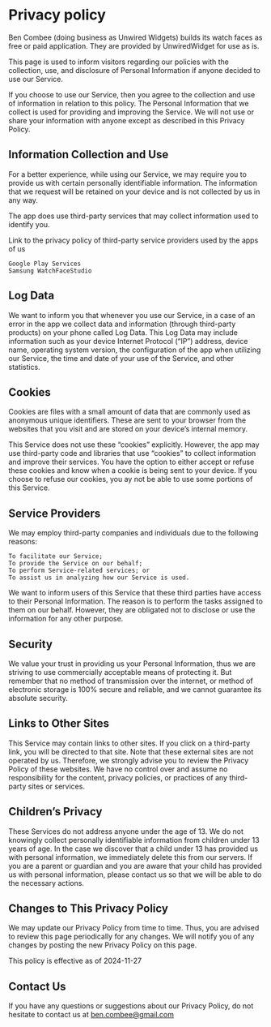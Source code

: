 # Privacy policy

Ben Combee (doing business as Unwired Widgets) builds its watch faces as free or paid application.
They are provided by UnwiredWidget for use as is.

This page is used to inform visitors regarding our policies with the collection, use, and
disclosure of Personal Information if anyone decided to use our Service.

If you choose to use our Service, then you agree to the collection and use of information in relation to this policy.
The Personal Information that we collect is used for providing and improving the Service. We will not use or share
your information with anyone except as described in this Privacy Policy.

## Information Collection and Use

For a better experience, while using our Service, we may require you to provide us with certain personally identifiable information.
The information that we request will be retained on your device and is not collected by us in any way.

The app does use third-party services that may collect information used to identify you.

Link to the privacy policy of third-party service providers used by the apps of us

    Google Play Services
    Samsung WatchFaceStudio

## Log Data

We want to inform you that whenever you use our Service, in a case of an error in the app we collect data and information
(through third-party products) on your phone called Log Data. This Log Data may include information such as your device
Internet Protocol (“IP”) address, device name, operating system version, the configuration of the app when utilizing our
Service, the time and date of your use of the Service, and other statistics.

## Cookies

Cookies are files with a small amount of data that are commonly used as anonymous unique identifiers. These are sent
to your browser from the websites that you visit and are stored on your device’s internal memory.

This Service does not use these “cookies” explicitly. However, the app may use third-party code
and libraries that use “cookies” to collect information and improve their services. You have the option to either accept
or refuse these cookies and know when a cookie is being sent to your device. If you choose to refuse our cookies, you
ay not be able to use some portions of this Service.

## Service Providers

We may employ third-party companies and individuals due to the following reasons:

    To facilitate our Service;
    To provide the Service on our behalf;
    To perform Service-related services; or
    To assist us in analyzing how our Service is used.

We want to inform users of this Service that these third parties have access to their Personal Information. The reason
is to perform the tasks assigned to them on our behalf. However, they are obligated not to disclose or use the information
for any other purpose.

## Security

We value your trust in providing us your Personal Information, thus we are striving to use commercially acceptable
means of protecting it. But remember that no method of transmission over the internet, or method of electronic storage
is 100% secure and reliable, and we cannot guarantee its absolute security.

## Links to Other Sites

This Service may contain links to other sites. If you click on a third-party link, you will be directed to that
site. Note that these external sites are not operated by us. Therefore, we strongly advise you to review the Privacy Policy
of these websites. We have no control over and assume no responsibility for the content, privacy policies, or practices
of any third-party sites or services.

## Children’s Privacy

These Services do not address anyone under the age of 13. We do not knowingly collect personally identifiable
information from children under 13 years of age. In the case we discover that a child under 13 has provided us with
personal information, we immediately delete this from our servers. If you are a parent or guardian and you are aware
that your child has provided us with personal information, please contact us so that we will be able to do the necessary actions.

## Changes to This Privacy Policy

We may update our Privacy Policy from time to time. Thus, you are advised to review this page periodically
for any changes. We will notify you of any changes by posting the new Privacy Policy on this page.

This policy is effective as of 2024-11-27

## Contact Us

If you have any questions or suggestions about our Privacy Policy, do not hesitate to contact us at ben.combee@gmail.com
